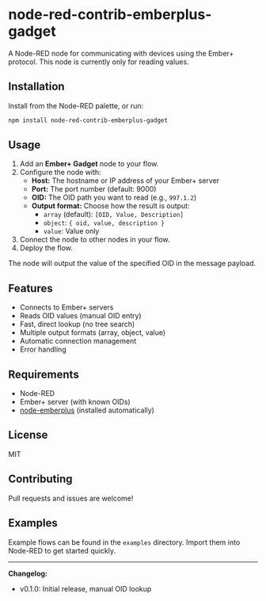# node-red-contrib-emberplus-gadget

A Node-RED node for communicating with devices using the Ember+ protocol.
This node is currently only for reading values.

## Installation

Install from the Node-RED palette, or run:

```bash
npm install node-red-contrib-emberplus-gadget
```

## Usage

1. Add an **Ember+ Gadget** node to your flow.
2. Configure the node with:
   - **Host:** The hostname or IP address of your Ember+ server
   - **Port:** The port number (default: 9000)
   - **OID:** The OID path you want to read (e.g., `997.1.2`)
   - **Output format:** Choose how the result is output:
     - `array` (default): `[OID, Value, Description]`
     - `object`: `{ oid, value, description }`
     - `value`: Value only
3. Connect the node to other nodes in your flow.
4. Deploy the flow.

The node will output the value of the specified OID in the message payload.

## Features

- Connects to Ember+ servers
- Reads OID values (manual OID entry)
- Fast, direct lookup (no tree search)
- Multiple output formats (array, object, value)
- Automatic connection management
- Error handling

## Requirements

- Node-RED
- Ember+ server (with known OIDs)
- [node-emberplus](https://www.npmjs.com/package/node-emberplus) (installed automatically)

## License

MIT

## Contributing

Pull requests and issues are welcome!

## Examples

Example flows can be found in the `examples` directory. Import them into Node-RED to get started quickly.

---

**Changelog:**  
- v0.1.0: Initial release, manual OID lookup